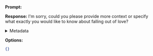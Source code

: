 **Prompt:**


**Response:**
I'm sorry, could you please provide more context or specify what exactly you would like to know about falling out of love?

<details><summary>Metadata</summary>

- Duration: 1317 ms
- Datetime: 2023-09-01T21:18:29.665461
- Model: gpt-3.5-turbo-0613

</details>

**Options:**
```json
{}
```

